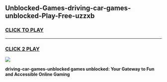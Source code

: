 
## Unblocked-Games-driving-car-games-unblocked-Play-Free-uzzxb
<h3>
<a href="https://premium76.site?title=driving-car-games-unblocked&ref=19M">CLICK TO PLAY</a></h3>
<hr>

<h3>
<a href="https://premium76.site?title=driving-car-games-unblocked&ref=19M">CLICK 2 PLAY</a>
  
</h3>

<a href="https://premium76.site?title=driving-car-games-unblocked&ref=19M"><img src="https://clearcache.store/games.png"></a>


**driving-car-games-unblocked games unblocked: Your Gateway to Fun and Accessible Online Gaming**
